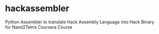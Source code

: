 # hackassembler
Python Assembler to translate Hack Assembly Language into Hack Binary for Nand2Tetris Coursera Course
